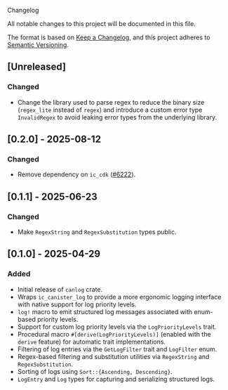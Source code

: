 Changelog

All notable changes to this project will be documented in this file.

The format is based on [Keep a Changelog](https://keepachangelog.com/en/1.1.0/),
and this project adheres to [Semantic Versioning](https://semver.org/spec/v2.0.0.html).

## [Unreleased]

### Changed

- Change the library used to parse regex to reduce the binary size (`regex_lite` instead of `regex`) and introduce a custom error type `InvalidRegex` to avoid leaking error types from the underlying library.

## [0.2.0] - 2025-08-12

### Changed

- Remove dependency on `ic_cdk` ([#6222](https://github.com/dfinity/ic/pull/6222)).

## [0.1.1] - 2025-06-23

### Changed

- Make `RegexString` and `RegexSubstitution` types public.

## [0.1.0] - 2025-04-29

### Added

- Initial release of `canlog` crate.
- Wraps `ic_canister_log` to provide a more ergonomic logging interface with native support for log priority levels.
- `log!` macro to emit structured log messages associated with enum-based priority levels.
- Support for custom log priority levels via the `LogPriorityLevels` trait.
- Procedural macro `#[derive(LogPriorityLevels)]` (enabled with the `derive` feature) for automatic trait implementations.
- Filtering of log entries via the `GetLogFilter` trait and `LogFilter` enum.
- Regex-based filtering and substitution utilities via `RegexString` and `RegexSubstitution`.
- Sorting of logs using `Sort::{Ascending, Descending}`.
- `LogEntry` and `Log` types for capturing and serializing structured logs.
